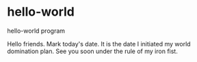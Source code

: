 # hello-world
hello-world program

Hello friends. Mark today's date. It is the date I initiated my world domination plan. 
See you soon under the rule of my iron fist. 
